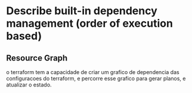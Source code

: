 # Describe built-in dependency management (order of execution based)

## Resource Graph
o terraform tem a capacidade de criar um grafico de dependencia das configuracoes do terraform, e percorre esse grafico para gerar planos, e atualizar o estado.